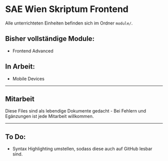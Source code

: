 # SAE Wien Skriptum Frontend

Alle unterrichteten Einheiten befinden sich im Ordner `module/`.

## Bisher vollständige Module:

+ Frontend Advanced

## In Arbeit:

+ Mobile Devices

***

## Mitarbeit

Diese Files sind als lebendige Dokumente gedacht - Bei Fehlern und Egänzungen ist jede Mitarbeit willkommen.

***

## To Do:

+ Syntax Highlighting umstellen, sodass diese auch auf GitHub lesbar sind.
